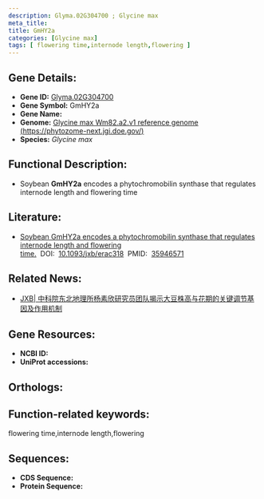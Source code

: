 ```yaml
---
description: Glyma.02G304700 ; Glycine max
meta_title:
title: GmHY2a
categories: [Glycine max]
tags: [ flowering time,internode length,flowering ]
---
```


## Gene Details:
- **Gene ID:**	[Glyma.02G304700]()
- **Gene Symbol:** GmHY2a
- **Gene Name:** 
- **Genome:** [Glycine max Wm82.a2.v1 reference genome (https://phytozome-next.jgi.doe.gov/)]()
- **Species:** *Glycine max*

## Functional Description:
   - Soybean **GmHY2a** encodes a phytochromobilin synthase that regulates internode length and flowering time

## Literature:
   - [Soybean GmHY2a encodes a phytochromobilin synthase that regulates internode length and flowering time.]( https://academic.oup.com/jxb/article/73/19/6646/6659691?login=true)&nbsp;&nbsp;DOI:&nbsp;&nbsp;[10.1093/jxb/erac318](https://academic.oup.com/jxb/article/73/19/6646/6659691?login=true)&nbsp;&nbsp;PMID:&nbsp;&nbsp;[35946571](https://pubmed.ncbi.nlm.nih.gov/35946571/)

## Related News:
   - [JXB| 中科院东北地理所杨素欣研究员团队揭示大豆株高与花期的关键调节基因及作用机制](https://mp.weixin.qq.com/s?__biz=Mzg3MDEwNDEyMg==&mid=2247535881&idx=4&sn=c06f39cbc6331e905929f3195541b2c6&chksm=ce90e05cf9e7694a434ec28b5d75a610e2496029a99268a7a2fc2a4c18e242ba0873b521c467&scene=27#wechat_redirect)

## Gene Resources:
- **NCBI ID:** [](https://www.ncbi.nlm.nih.gov/gene/?term=)
- **UniProt accessions:** [](https://www.uniprot.org/uniprotkb//entry)

## Orthologs:

## Function-related keywords:
flowering time,internode length,flowering

## Sequences:
- **CDS Sequence:**
- **Protein Sequence:**
